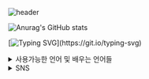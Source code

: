 ![header](https://capsule-render.vercel.app/api?type=venom&height=200&color=eee0&text=Student%20Developer&stroke=f391a0)

![Anurag's GitHub stats](https://github-readme-stats.vercel.app/api?username=choitjddn0311&hide=contribs,prs&show_icons=true&theme=graywhite)

[![Typing SVG](https://readme-typing-svg.demolab.com?font=Fira+Code&size=22&duration=7000&pause=1000&color=464646&background=B2FF5600&random=false&width=500&lines=%EA%B0%9C%EB%B0%9C%EC%9E%90%EB%A5%BC+%EA%BF%88%EA%BE%B8%EB%8A%94+%EA%B3%A0%EB%93%B1%ED%95%99%EA%B5%90+2%ED%95%99%EB%85%84+%ED%95%99%EC%83%9D%EC%9E%85%EB%8B%88%EB%8B%A4!)](https://git.io/typing-svg)

<details>
<summary>
  사용가능한 언어 및 배우는 언어들
</summary>
  
![html](https://img.shields.io/badge/HTML5-E34F26?style=for-the-badge&logo=html5&logoColor=white)
![css](https://img.shields.io/badge/CSS3-1572B6?style=for-the-badge&logo=css3&logoColor=white)
![js](https://img.shields.io/badge/JavaScript-F7DF1E?style=for-the-badge&logo=JavaScript&logoColor=white)
![python](https://img.shields.io/badge/Python-3776AB?style=for-the-badge&logo=python&logoColor=white)

</details>

<details>
<summary>
  SNS
</summary>
  
  ![instagram](https://img.shields.io/badge/Instagram-E4405F?style=for-the-badge&logo=instagram&logoColor=white)
  ![github](https://img.shields.io/badge/GitHub-100000?style=for-the-badge&logo=github&logoColor=white)
  

</details>
